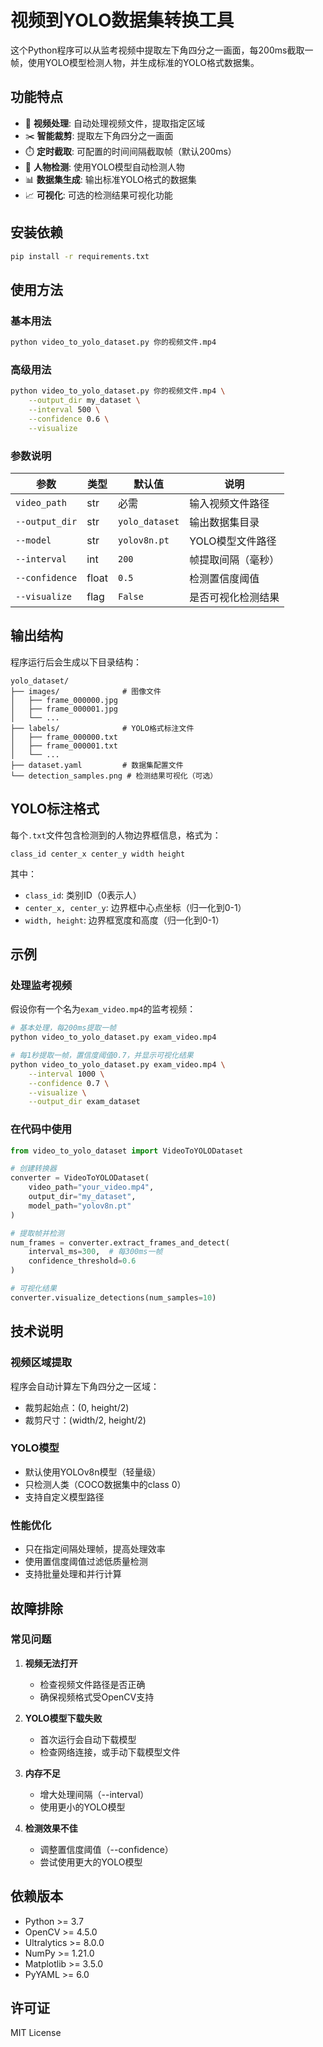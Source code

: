 # 视频到YOLO数据集转换工具

这个Python程序可以从监考视频中提取左下角四分之一画面，每200ms截取一帧，使用YOLO模型检测人物，并生成标准的YOLO格式数据集。

## 功能特点

- 🎥 **视频处理**: 自动处理视频文件，提取指定区域
- ✂️ **智能裁剪**: 提取左下角四分之一画面
- ⏱️ **定时截取**: 可配置的时间间隔截取帧（默认200ms）
- 👥 **人物检测**: 使用YOLO模型自动检测人物
- 📊 **数据集生成**: 输出标准YOLO格式的数据集
- 📈 **可视化**: 可选的检测结果可视化功能

## 安装依赖

```bash
pip install -r requirements.txt
```

## 使用方法

### 基本用法

```bash
python video_to_yolo_dataset.py 你的视频文件.mp4
```

### 高级用法

```bash
python video_to_yolo_dataset.py 你的视频文件.mp4 \
    --output_dir my_dataset \
    --interval 500 \
    --confidence 0.6 \
    --visualize
```

### 参数说明

| 参数 | 类型 | 默认值 | 说明 |
|------|------|--------|------|
| `video_path` | str | 必需 | 输入视频文件路径 |
| `--output_dir` | str | `yolo_dataset` | 输出数据集目录 |
| `--model` | str | `yolov8n.pt` | YOLO模型文件路径 |
| `--interval` | int | `200` | 帧提取间隔（毫秒） |
| `--confidence` | float | `0.5` | 检测置信度阈值 |
| `--visualize` | flag | `False` | 是否可视化检测结果 |

## 输出结构

程序运行后会生成以下目录结构：

```
yolo_dataset/
├── images/              # 图像文件
│   ├── frame_000000.jpg
│   ├── frame_000001.jpg
│   └── ...
├── labels/              # YOLO格式标注文件
│   ├── frame_000000.txt
│   ├── frame_000001.txt
│   └── ...
├── dataset.yaml         # 数据集配置文件
└── detection_samples.png # 检测结果可视化（可选）
```

## YOLO标注格式

每个`.txt`文件包含检测到的人物边界框信息，格式为：
```
class_id center_x center_y width height
```

其中：
- `class_id`: 类别ID（0表示人）
- `center_x, center_y`: 边界框中心点坐标（归一化到0-1）
- `width, height`: 边界框宽度和高度（归一化到0-1）

## 示例

### 处理监考视频

假设你有一个名为`exam_video.mp4`的监考视频：

```bash
# 基本处理，每200ms提取一帧
python video_to_yolo_dataset.py exam_video.mp4

# 每1秒提取一帧，置信度阈值0.7，并显示可视化结果
python video_to_yolo_dataset.py exam_video.mp4 \
    --interval 1000 \
    --confidence 0.7 \
    --visualize \
    --output_dir exam_dataset
```

### 在代码中使用

```python
from video_to_yolo_dataset import VideoToYOLODataset

# 创建转换器
converter = VideoToYOLODataset(
    video_path="your_video.mp4",
    output_dir="my_dataset",
    model_path="yolov8n.pt"
)

# 提取帧并检测
num_frames = converter.extract_frames_and_detect(
    interval_ms=300,  # 每300ms一帧
    confidence_threshold=0.6
)

# 可视化结果
converter.visualize_detections(num_samples=10)
```

## 技术说明

### 视频区域提取

程序会自动计算左下角四分之一区域：
- 裁剪起始点：(0, height/2)
- 裁剪尺寸：(width/2, height/2)

### YOLO模型

- 默认使用YOLOv8n模型（轻量级）
- 只检测人类（COCO数据集中的class 0）
- 支持自定义模型路径

### 性能优化

- 只在指定间隔处理帧，提高处理效率
- 使用置信度阈值过滤低质量检测
- 支持批量处理和并行计算

## 故障排除

### 常见问题

1. **视频无法打开**
   - 检查视频文件路径是否正确
   - 确保视频格式受OpenCV支持

2. **YOLO模型下载失败**
   - 首次运行会自动下载模型
   - 检查网络连接，或手动下载模型文件

3. **内存不足**
   - 增大处理间隔（--interval）
   - 使用更小的YOLO模型

4. **检测效果不佳**
   - 调整置信度阈值（--confidence）
   - 尝试使用更大的YOLO模型

## 依赖版本

- Python >= 3.7
- OpenCV >= 4.5.0
- Ultralytics >= 8.0.0
- NumPy >= 1.21.0
- Matplotlib >= 3.5.0
- PyYAML >= 6.0

## 许可证

MIT License 